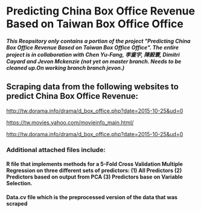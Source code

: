 # Predicting China Box Office Revenue Based on Taiwan Box Office Office

##### This Reopsitory only contains a portion of the project "Predicting China Box Office Revenue Based on Taiwan Box Office Office". The entire project is in collaboration with Chen Yu-Fang, 李童宇, 陳毅寰, Dimitri Cayard and Jevon Mckenzie (not yet on master branch. Needs to be cleaned up.On working branch branch jevon.)

## Scraping data from the following websites to predict China Box Office Revenue:

http://tw.dorama.info/drama/d_box_office.php?date=2015-10-25&ud=0

https://tw.movies.yahoo.com/movieinfo_main.html/

http://tw.dorama.info/drama/d_box_office.php?date=2015-10-25&ud=0

### Additional attached files include:

#### R file that implements methods for a 5-Fold Cross Validation Multiple Regression on three different sets of predictors: (1) All Predictors (2) Predictors based on output from PCA (3) Predictors base on Variable Selection.

#### Data.cv file which is the preprocessed version of the data that was scraped  

